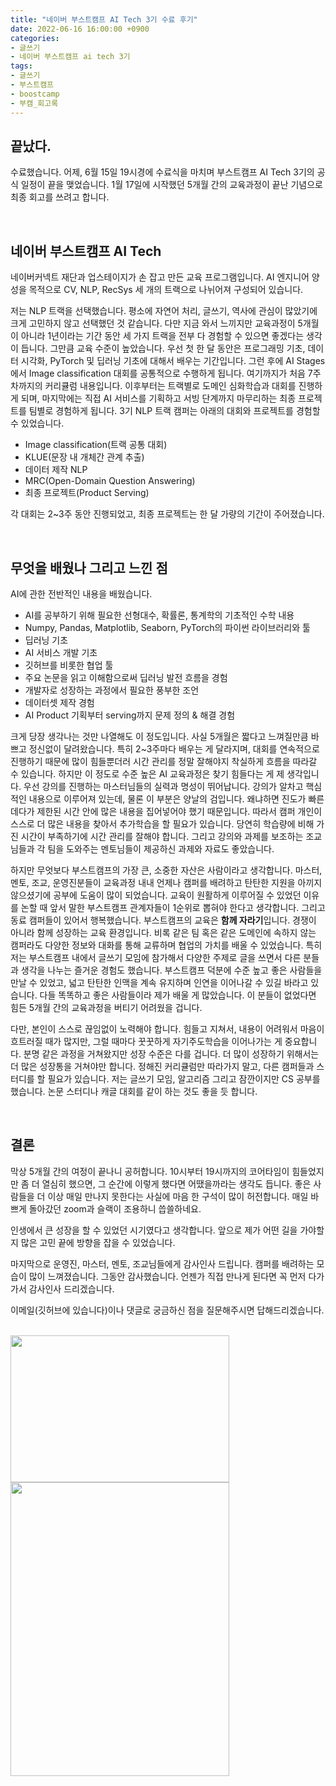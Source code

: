 ```yaml
---
title: "네이버 부스트캠프 AI Tech 3기 수료 후기"
date: 2022-06-16 16:00:00 +0900
categories:
- 글쓰기
- 네이버 부스트캠프 ai tech 3기
tags:
- 글쓰기
- 부스트캠프
- boostcamp
- 부캠_회고록
---
```


## 끝났다.

수료했습니다. 어제, 6월 15일 19시경에 수료식을 마치며 부스트캠프 AI Tech 3기의 공식 일정이 끝을 맺었습니다. 1월 17일에 시작했던 5개월 간의 교육과정이 끝난 기념으로 최종 회고를 쓰려고 합니다.

<br>

## 네이버 부스트캠프 AI Tech

네이버커넥트 재단과 업스테이지가 손 잡고 만든 교육 프로그램입니다. AI 엔지니어 양성을 목적으로 CV, NLP, RecSys 세 개의 트랙으로 나뉘어져 구성되어 있습니다. 

저는 NLP 트랙을 선택했습니다. 평소에 자연어 처리, 글쓰기, 역사에 관심이 많았기에 크게 고민하지 않고 선택했던 것 같습니다. 다만 지금 와서 느끼지만 교육과정이 5개월이 아니라 1년이라는 기간 동안 세 가지 트랙을 전부 다 경험할 수 있으면 좋겠다는 생각이 듭니다. 그만큼 교육 수준이 높았습니다. 우선 첫 한 달 동안은 프로그래밍 기초, 데이터 시각화, PyTorch 및 딥러닝 기초에 대해서 배우는 기간입니다. 그런 후에 AI Stages에서 Image classification 대회를 공통적으로 수행하게 됩니다. 여기까지가 처음 7주차까지의 커리큘럼 내용입니다. 이후부터는 트랙별로 도메인 심화학습과 대회를 진행하게 되며, 마지막에는 직접 AI 서비스를 기획하고 서빙 단계까지 마무리하는 최종 프로젝트를 팀별로 경험하게 됩니다. 3기 NLP 트랙 캠퍼는 아래의 대회와 프로젝트를 경험할 수 있었습니다.

- Image classification(트랙 공통 대회)
- KLUE(문장 내 개체간 관계 추출)
- 데이터 제작 NLP
- MRC(Open-Domain Question Answering)
- 최종 프로젝트(Product Serving)

각 대회는 2~3주 동안 진행되었고, 최종 프로젝트는 한 달 가량의 기간이 주어졌습니다.

<br>

## 무엇을 배웠나 그리고 느낀 점

AI에 관한 전반적인 내용을 배웠습니다.

- AI를 공부하기 위해 필요한 선형대수, 확률론, 통계학의 기초적인 수학 내용
- Numpy, Pandas, Matplotlib, Seaborn, PyTorch의 파이썬 라이브러리와 툴
- 딥러닝 기초
- AI 서비스 개발 기초
- 깃허브를 비롯한 협업 툴
- 주요 논문을 읽고 이해함으로써 딥러닝 발전 흐름을 경험
- 개발자로 성장하는 과정에서 필요한 풍부한 조언
- 데이터셋 제작 경험
- AI Product 기획부터 serving까지 문제 정의 & 해결 경험

크게 당장 생각나는 것만 나열해도 이 정도입니다. 사실 5개월은 짧다고 느껴질만큼 바쁘고 정신없이 달려왔습니다. 특히 2~3주마다 배우는 게 달라지며, 대회를 연속적으로 진행하기 때문에 많이 힘들뿐더러 시간 관리를 정말 잘해야지 착실하게 흐름을 따라갈 수 있습니다. 하지만 이 정도로 수준 높은 AI 교육과정은 찾기 힘들다는 게 제 생각입니다. 우선 강의를 진행하는 마스터님들의 실력과 명성이 뛰어납니다. 강의가 알차고 핵심적인 내용으로 이루어져 있는데, 물론 이 부분은 양날의 검입니다. 왜냐하면 진도가 빠른데다가 제한된 시간 안에 많은 내용을 집어넣어야 했기 때문입니다. 따라서 캠퍼 개인이 스스로 더 많은 내용을 찾아서 추가학습을 할 필요가 있습니다. 당연히 학습량에 비해 가진 시간이 부족하기에 시간 관리를 잘해야 합니다. 그리고 강의와 과제를 보조하는 조교님들과 각 팀을 도와주는 멘토님들이 제공하신 과제와 자료도 좋았습니다. 


하지만 무엇보다 부스트캠프의 가장 큰, 소중한 자산은 사람이라고 생각합니다. 마스터, 멘토, 조교, 운영진분들이 교육과정 내내 언제나 캠퍼를 배려하고 탄탄한 지원을 아끼지 않으셨기에 공부에 도움이 많이 되었습니다. 교육이 원활하게 이루어질 수 있었던 이유를 논할 때 앞서 말한 부스트캠프 관계자들이 1순위로 뽑혀야 한다고 생각합니다. 그리고 동료 캠퍼들이 있어서 행복했습니다. 부스트캠프의 교육은 **함께 자라기**입니다. 경쟁이 아니라 함께 성장하는 교육 환경입니다. 비록 같은 팀 혹은 같은 도메인에 속하지 않는 캠퍼라도 다양한 정보와 대화를 통해 교류하며 협업의 가치를 배울 수 있었습니다. 특히 저는 부스트캠프 내에서 글쓰기 모임에 참가해서 다양한 주제로 글을 쓰면서 다른 분들과 생각을 나누는 즐거운 경험도 했습니다. 부스트캠프 덕분에 수준 높고 좋은 사람들을 만날 수 있었고, 넓고 탄탄한 인맥을 계속 유지하며 인연을 이어나갈 수 있길 바라고 있습니다. 다들 똑똑하고 좋은 사람들이라 제가 배울 게 많았습니다. 이 분들이 없었다면 힘든 5개월 간의 교육과정을 버티기 어려웠을 겁니다.


다만, 본인이 스스로 끊임없이 노력해야 합니다. 힘들고 지쳐서, 내용이 어려워서 마음이 흐트러질 때가 많지만, 그럴 때마다 꿋꿋하게 자기주도학습을 이어나가는 게 중요합니다. 분명 같은 과정을 거쳐왔지만 성장 수준은 다를 겁니다. 더 많이 성장하기 위해서는 더 많은 성장통을 거쳐야만 합니다. 정해진 커리큘럼만 따라가지 말고, 다른 캠퍼들과 스터디를 할 필요가 있습니다. 저는 글쓰기 모임, 알고리즘 그리고 잠깐이지만 CS 공부를 했습니다. 논문 스터디나 캐글 대회를 같이 하는 것도 좋을 듯 합니다.

<br>

## 결론

막상 5개월 간의 여정이 끝나니 공허합니다. 10시부터 19시까지의 코어타임이 힘들었지만 좀 더 열심히 했으면, 그 순간에 이렇게 했다면 어땠을까라는 생각도 듭니다. 좋은 사람들을 더 이상 매일 만나지 못한다는 사실에 마음 한 구석이 많이 허전합니다. 매일 바쁘게 돌아갔던 zoom과 슬랙이 조용하니 씁쓸하네요. 

인생에서 큰 성장을 할 수 있었던 시기였다고 생각합니다. 앞으로 제가 어떤 길을 가야할지 많은 고민 끝에 방향을 잡을 수 있었습니다.

마지막으로 운영진, 마스터, 멘토, 조교님들에게 감사인사 드립니다. 캠퍼를 배려하는 모습이 많이 느껴졌습니다. 그동안 감사했습니다. 언젠가 직접 만나게 된다면 꼭 먼저 다가가서 감사인사 드리겠습니다.  

이메일(깃허브에 있습니다)이나 댓글로 궁금하신 점을 질문해주시면 답해드리겠습니다.

<br>

<img src="https://i.imgur.com/ez1vbE6.png" width="350" height="235"/>
<img src="https://i.imgur.com/I8ejSYB.jpg" width="350" height="470"/>


